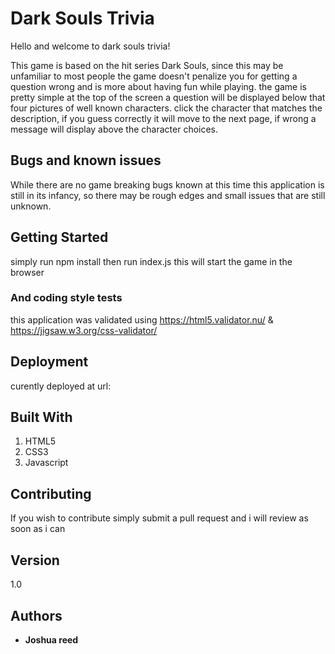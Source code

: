 # Dark Souls Trivia

Hello and welcome to dark souls trivia!

This game is based on the hit series Dark Souls, since this may be unfamiliar to most people the game doesn't penalize you for getting a question wrong and is more about having fun while playing. the game is pretty simple at the top of the screen a question will be displayed below that four pictures of well known characters. click the character that matches the description, if you guess correctly it will move to the next page, if wrong a message will display above the character choices.

## Bugs and known issues

While there are no game breaking bugs known at this time this application is still in its infancy, so there may be rough edges and small issues that are still unknown.

## Getting Started

simply run npm install
then run index.js
this will start the game in the browser

### And coding style tests

this application was validated using
https://html5.validator.nu/ &
https://jigsaw.w3.org/css-validator/

## Deployment

curently deployed at url:

## Built With

1. HTML5
2. CSS3
3. Javascript

## Contributing

If you wish to contribute simply submit a pull request and i will review as soon as i can

## Version

1.0

## Authors

- **Joshua reed**
